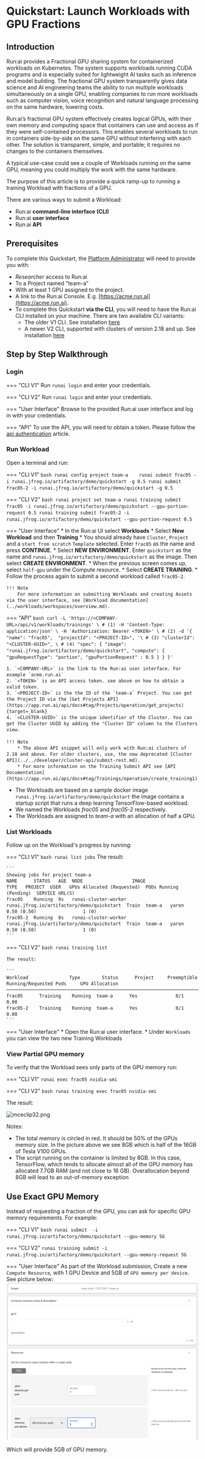 # Quickstart: Launch Workloads with GPU Fractions
 
## Introduction

Run:ai provides a Fractional GPU sharing system for containerized workloads on Kubernetes. The system supports workloads running CUDA programs and is especially suited for lightweight AI tasks such as inference and model building. The fractional GPU system transparently gives data science and AI engineering teams the ability to run multiple workloads simultaneously on a single GPU, enabling companies to run more workloads such as computer vision, voice recognition and natural language processing on the same hardware, lowering costs.

Run:ai’s fractional GPU system effectively creates logical GPUs, with their own memory and computing space that containers can use and access as if they were self-contained processors. This enables several workloads to run in containers side-by-side on the same GPU without interfering with each other. The solution is transparent, simple, and portable; it requires no changes to the containers themselves.

A typical use-case could see a couple of Workloads running on the same GPU, meaning you could multiply the work with the same hardware.

The purpose of this article is to provide a quick ramp-up to running a training Workload with fractions of a GPU.  

There are various ways to submit a  Workload:

* Run:ai __command-line interface (CLI)__
* Run:ai __user interface__
* Run:ai __API__ 

## Prerequisites

To complete this Quickstart, the [Platform Administrator](../../platform-admin/overview.md) will need to provide you with:

* _Researcher_ access to Run:ai 
* To a Project named "team-a"
* With at least 1 GPU assigned to the project. 
* A link to the Run:ai Console. E.g. [https://acme.run.ai](https://acme.run.ai).
* To complete this Quickstart __via the CLI__, you will need to have the Run:ai CLI installed on your machine. There are two available CLI variants:
    * The older V1 CLI. See installation [here](../../admin/researcher-setup/cli-install.md)
    * A newer V2 CLI, supported with clusters of version 2.18 and up. See installation [here](../../admin/researcher-setup/new-cli-install.md)


## Step by Step Walkthrough

### Login

=== "CLI V1"
    Run `runai login` and enter your credentials.

=== "CLI V2"
    Run `runai login` and enter your credentials.

=== "User Interface"
    Browse to the provided Run:ai user interface and log in with your credentials.

=== "API"
    To use the API, you will need to obtain a token. Please follow the [api authentication](../../developer/rest-auth.md) article.

### Run Workload


Open a terminal and run:

=== "CLI V1"
    ``` bash
    runai config project team-a   
    runai submit frac05 -i runai.jfrog.io/artifactory/demo/quickstart -g 0.5
    runai submit frac05-2 -i runai.jfrog.io/artifactory/demo/quickstart -g 0.5 
    ```

=== "CLI V2"
    ``` bash
    runai project set team-a
    runai training submit frac05 -i runai.jfrog.io/artifactory/demo/quickstart --gpu-portion-request 0.5
    runai training submit frac05-2 -i runai.jfrog.io/artifactory/demo/quickstart --gpu-portion-request 0.5
    ```

=== "User Interface"
    * In the Run:ai UI select __Workloads__
    * Select __New Workload__ and then __Training__
    * You should already have `Cluster`, `Project` and a `start from scratch` `Template` selected. Enter `frac05` as the name and press __CONTINUE__.
    * Select __NEW ENVIRONMENT__. Enter `quickstart` as the name and `runai.jfrog.io/artifactory/demo/quickstart` as the image. Then select __CREATE ENVIRONMENT__.
    * When the previous screen comes up, select `half-gpu` under the Compute resource. 
    * Select __CREATE TRAINING__.
    * Follow the process again to submit a second workload called `frac05-2`.
    
    !!! Note
        For more information on submitting Workloads and creating Assets via the user interface, see [Workload documentation](../workloads/workspaces/overview.md).

=== "API"
    ``` bash
    curl -L 'https://<COMPANY-URL>/api/v1/workloads/trainings' \ # (1)
    -H 'Content-Type: application/json' \
    -H 'Authorization: Bearer <TOKEN>' \ # (2)
    -d '{ 
        "name": "frac05", 
        "projectId": "<PROJECT-ID>", '\ # (3)
        "clusterId": "<CLUSTER-UUID>", \ # (4)
        "spec": {
            "image": "runai.jfrog.io/artifactory/demo/quickstart",
            "compute": {
            "gpuRequestType": "portion",
            "gpuPortionRequest" : 0.5
            }
        }
    }'
    ``` 

    1. `<COMPANY-URL>` is the link to the Run:ai user interface. For example `acme.run.ai`
    2. `<TOKEN>` is an API access token. see above on how to obtain a valid token.
    3. `<PROJECT-ID>` is the the ID of the `team-a` Project. You can get the Project ID via the [Get Projects API](https://app.run.ai/api/docs#tag/Projects/operation/get_projects){target=_blank}
    4. `<CLUSTER-UUID>` is the unique identifier of the Cluster. You can get the Cluster UUID by adding the "Cluster ID" column to the Clusters view. 

    !!! Note
        * The above API snippet will only work with Run:ai clusters of 2.18 and above. For older clusters, use, the now deprecated [Cluster API](../../developer/cluster-api/submit-rest.md).
        * For more information on the Training Submit API see [API Documentation](https://app.run.ai/api/docs#tag/Trainings/operation/create_training1) 


*   The Workloads are based on a sample docker image ``runai.jfrog.io/artifactory/demo/quickstart`` the image contains a startup script that runs a deep learning TensorFlow-based workload.
*   We named the Workloads _frac05_ and _frac05-2_ respectively. 
*   The Workloads are assigned to _team-a_ with an allocation of half a GPU. 

### List Workloads

Follow up on the Workload's progress by running:

=== "CLI V1"
    ``` bash
    runai list jobs
    ```
    The result:

    ```
    Showing jobs for project team-a
    NAME      STATUS   AGE  NODE                  IMAGE                          TYPE   PROJECT  USER   GPUs Allocated (Requested)  PODs Running (Pending)  SERVICE URL(S)
    frac05    Running  9s   runai-cluster-worker  runai.jfrog.io/artifactory/demo/quickstart  Train  team-a   yaron  0.50 (0.50)                 1 (0)
    frac05-2  Running  8s   runai-cluster-worker  runai.jfrog.io/artifactory/demo/quickstart  Train  team-a   yaron  0.50 (0.50)                 1 (0)
    ```

=== "CLI V2"
    ``` bash
    runai training list
    ```

    The result:

    ```
    Workload               Type        Status      Project     Preemptible      Running/Requested Pods     GPU Allocation
    ────────────────────────────────────────────────────────────────────────────────────────────────────────────────────────
    frac05      Training    Running  team-a      Yes              0/1                        0.00
    frac05-2    Training    Running  team-a      Yes              0/1                        0.00    
    ```
=== "User Interface"
    * Open the Run:ai user interface.
    * Under `Workloads` you can view the two new Training Workloads

### View Partial GPU memory

To verify that the Workload sees only parts of the GPU memory run:

=== "CLI V1"
    ```
    runai exec frac05 nvidia-smi
    ```

=== "CLI V2"
    ``` bash
    runai training exec frac05 nvidia-smi
    ```

The result:

![mceclip32.png](img/mceclip32.png)

Notes:

*   The total memory is circled in red. It should be 50% of the GPUs memory size. In the picture above we see 8GB which is half of the 16GB of Tesla V100 GPUs.
*   The script running on the container is limited by 8GB. In this case, TensorFlow, which tends to allocate almost all of the GPU memory has allocated 7.7GB RAM (and not close to 16 GB). Overallocation beyond 8GB will lead to an out-of-memory exception 

## Use Exact GPU Memory

Instead of requesting a fraction of the GPU, you can ask for specific GPU memory requirements. For example:

=== "CLI V1"
    ``` bash
    runai submit  -i runai.jfrog.io/artifactory/demo/quickstart --gpu-memory 5G
    ```

=== "CLI V2"
    ```
    runai training submit -i runai.jfrog.io/artifactory/demo/quickstart --gpu-memory-request 5G
    ```

=== "User Interface"
    As part of the Workload submission, Create a new `Compute Resource`, with 1 GPU Device and 5GB of `GPU memory per device`. See picture below:
    ![](img/compute-resource-5gb.png)


Which will provide 5GB of GPU memory. 
